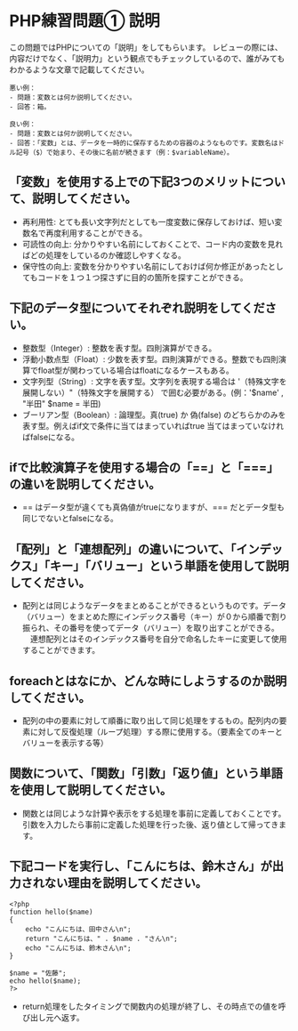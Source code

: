 # PHP練習問題① 説明
この問題ではPHPについての「説明」をしてもらいます。
レビューの際には、内容だけでなく、「説明力」という観点でもチェックしているので、誰がみてもわかるような文章で記載してください。

```
悪い例：
- 問題：変数とは何か説明してください。
- 回答：箱。

良い例：
- 問題：変数とは何か説明してください。
- 回答：「変数」とは、データを一時的に保存するための容器のようなものです。変数名はドル記号（$）で始まり、その後に名前が続きます（例：$variableName）。
```

## 「変数」を使用する上での下記3つのメリットについて、説明してください。
- 再利用性: とても長い文字列だとしても一度変数に保存しておけば、短い変数名で再度利用することができる。
- 可読性の向上: 分かりやすい名前にしておくことで、コード内の変数を見ればどの処理をしているのか確認しやすくなる。
- 保守性の向上: 変数を分かりやすい名前にしておけば何か修正があったとしてもコードを１つ１つ探さずに目的の箇所を探すことができる。

## 下記のデータ型についてそれぞれ説明をしてください。
- 整数型（Integer）: 整数を表す型。四則演算ができる。
- 浮動小数点型（Float）: 少数を表す型。四則演算ができる。整数でも四則演算でfloat型が関わっている場合はfloatになるケースもある。
- 文字列型（String）: 文字を表す型。文字列を表現する場合は '（特殊文字を展開しない）"（特殊文字を展開する） で囲む必要がある。(例：'$name' , "半田" $name = 半田)
- ブーリアン型（Boolean）: 論理型。真(true) か 偽(false) のどちらかのみを表す型。例えばif文で条件に当てはまっていればtrue 当てはまっていなければfalseになる。

## ifで比較演算子を使用する場合の「==」と「===」の違いを説明してください。
- == はデータ型が違くても真偽値がtrueになりますが、=== だとデータ型も同じでないとfalseになる。

## 「配列」と「連想配列」の違いについて、「インデックス」「キー」「バリュー」という単語を使用して説明してください。
- 配列とは同じようなデータをまとめることができるというものです。データ（バリュー）をまとめた際にインデックス番号（キー）が０から順番で割り振られ、その番号を使ってデータ（バリュー）を取り出すことができる。
　連想配列とはそのインデックス番号を自分で命名したキーに変更して使用することができます。
## foreachとはなにか、どんな時にしようするのか説明してください。
- 配列の中の要素に対して順番に取り出して同じ処理をするもの。配列内の要素に対して反復処理（ループ処理）する際に使用する。（要素全てのキーとバリューを表示する等）

## 関数について、「関数」「引数」「返り値」という単語を使用して説明してください。
- 関数とは同じような計算や表示をする処理を事前に定義しておくことです。引数を入力したら事前に定義した処理を行った後、返り値として帰ってきます。

## 下記コードを実行し、「こんにちは、鈴木さん」が出力されない理由を説明してください。
```
<?php
function hello($name)
{
    echo "こんにちは、田中さん\n";
    return "こんにちは、" . $name . "さん\n";
    echo "こんにちは、鈴木さん\n";
}

$name = "佐藤";
echo hello($name);
?>
```
- return処理をしたタイミングで関数内の処理が終了し、その時点での値を呼び出し元へ返す。